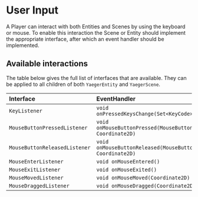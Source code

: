 # User Input

A Player can interact with both Entities and Scenes by using the keyboard or mouse. To enable this interaction the Scene
or Entity should implement the appropriate interface, after which an event handler should be implemented.

## Available interactions

The table below gives the full list of interfaces that are available. They can be applied to all children of both
`YaegerEntity` and `YaegerScene`.

| Interface                     | EventHandler                                        |
| :---------------------------- | :------------------------------------------------- |
| `KeyListener`                 | `void onPressedKeysChange(Set<KeyCode>)`          |                                                    |
| `MouseButtonPressedListener`  | `void onMouseButtonPressed(MouseButton, Coordinate2D)` |
| `MouseButtonReleasedListener` | `void onMouseButtonReleased(MouseButton, Coordinate2D)`|
| `MouseEnterListener`          | `void onMouseEntered()` |
| `MouseExitListener`           | `void onMouseExited()`|
| `MouseMovedListener`          | `void onMouseMoved(Coordinate2D)` |
| `MouseDraggedListener`        | `void onMouseDragged(Coordinate2D)` |
